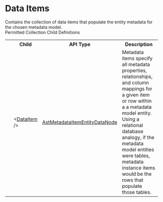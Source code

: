 # Data Items

<div class="LanguageSummary"><div class ="SummaryItem">Contains the collection of data items that populate the entity metadata for the chosen metadata model.</div></div><div class="SchemaBindingGroup"><div class="SchemaBindingGroupHeader">Permitted Collection Child Definitions</div><table id="SchemaBindingList" class="SchemaBindingList"><tbody><tr><th class="SchemaBindingIconColumnHeader">&nbsp;</th><th class="SchemaBindingNameColumnHeader">Child</th><th class="SchemaBindingTypeColumnHeader">API Type</th><th class="SchemaBindingSummaryColumnHeader">Description</th></tr><tr class="cd0"><td class="SchemaBindingIcon"><div class="NotRequired" /></td><td class="SchemaBindingName"><span class="punc">&lt;</span><a href=../api-reference/Varigence.Languages.Biml.Metadata.AstMetadataItemEntityDataNode.html">DataItem</a><span class="punc"> /&gt;</span></td><td class="SchemaBindingType"><a href="Varigence.Languages.Biml.Metadata.AstMetadataItemEntityDataNode.html">AstMetadataItemEntityDataNode</a></td><td class="SchemaBindingSummary">Metadata items specify all metadata properties, relationships, and column mappings for a given item or row within a a metadata model entity.  Using a relational database analogy, if the metadata model entities were tables, metadata instance items would be the rows that populate those tables.</td></tr></tbody></table></div>
